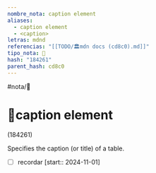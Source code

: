 ```yaml
---
nombre_nota: caption element
aliases:
  - caption element
  - <caption>
letras: mdnd
referencias: "[[TODO/🏛️mdn docs (cd8c0).md]]"
tipo_nota: 📑
hash: "184261"
parent_hash: cd8c0
---
```


#nota/📑

# 📑caption element
<div class="hash">(184261)</div>

Specifies the caption (or title) of a table.

- [ ] recordar  [start:: 2024-11-01]
